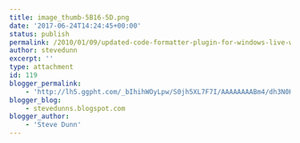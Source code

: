 ```yaml
---
title: image_thumb-5B16-5D.png
date: '2017-06-24T14:24:45+00:00'
status: publish
permalink: /2010/01/09/updated-code-formatter-plugin-for-windows-live-writer/image_thumb-5b16-5d-png
author: stevedunn
excerpt: ''
type: attachment
id: 119
blogger_permalink:
    - 'http://lh5.ggpht.com/_bIhihWOyLpw/S0jh5XL7F7I/AAAAAAAABm4/dh3N0HtWhKc/image_thumb%5B16%5D.png'
blogger_blog:
    - stevedunns.blogspot.com
blogger_author:
    - 'Steve Dunn'
---
```

<!DOCTYPE html PUBLIC "-//W3C//DTD HTML 4.0 Transitional//EN" "http://www.w3.org/TR/REC-html40/loose.dtd">
<?xml encoding="UTF-8">
